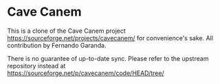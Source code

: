 Cave Canem
=========

This is a clone of the Cave Canem project https://sourceforge.net/projects/cavecanem/ for convenience's sake. All contribution by Fernando Garanda. 

There is no guarantee of up-to-date sync. Please refer to the upstream repository instead at https://sourceforge.net/p/cavecanem/code/HEAD/tree/
